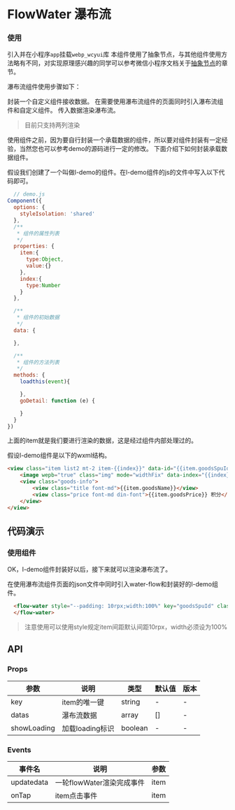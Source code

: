 # FlowWater 瀑布流

### 使用

引入并在小程序`app`挂载`webp_wcyui`库
本组件使用了抽象节点，与其他组件使用方法略有不同，对实现原理感兴趣的同学可以参考微信小程序文档关于[抽象节点](https://developers.weixin.qq.com/miniprogram/dev/framework/custom-component/generics.html)的章节。

瀑布流组件使用步骤如下：

封装一个自定义组件接收数据。
在需要使用瀑布流组件的页面同时引入瀑布流组件和自定义组件。
传入数据渲染瀑布流。
> 目前只支持两列渲染

使用组件之前，因为要自行封装一个承载数据的组件，所以要对组件封装有一定经验，当然您也可以参考demo的源码进行一定的修改。
下面介绍下如何封装承载数据组件。

假设我们创建了一个叫做l-demo的组件。在l-demo组件的js的文件中写入以下代码即可。
```js
  // demo.js
Component({
  options: {
    styleIsolation: 'shared'
  },
  /**
   * 组件的属性列表
   */
  properties: {
    item:{
      type:Object,
      value:{}
    },
    index:{
      type:Number
    }
  },

  /**
   * 组件的初始数据
   */
  data: {

  },

  /**
   * 组件的方法列表
   */
  methods: {
    loadthis(event){

    },
    goDetail: function (e) {

    }
  }
})
```
上面的item就是我们要进行渲染的数据，这是经过组件内部处理过的。

假设l-demo组件是以下的wxml结构。
```html
<view class="item list2 mt-2 item-{{index}}" data-id="{{item.goodsSpuId}}" data-item="{{item.goodsSpuId}}" bind:tap="goDetail">
    <image wepb="true" class="img" mode="widthFix" data-index="{{index}}" binderror="loadthis" bindload="loadthis" src="{{item.goodsImg}}"></image>
    <view class="goods-info">
        <view class="title font-md">{{item.goodsName}}</view>
        <view class="price font-md din-font">{{item.goodsPrice}} 积分</view>
    </view>
</view>
```

## 代码演示

### 使用组件
OK，l-demo组件封装好以后，接下来就可以渲染瀑布流了。

在使用瀑布流组件页面的json文件中同时引入water-flow和封装好的l-demo组件。
```html
  <flow-water style="--padding: 10rpx;width:100%" key="goodsSpuId" class="goods-compont" datas="{{goods}}" showLoading="{{goodsLoading}}" generic:itemcus="l-demo">
  </flow-water>
```
> 注意使用可以使用style规定item间距默认间距10rpx，width必须设为100%
## API

### Props

| 参数 | 说明 | 类型 | 默认值 | 版本 |
| --- | --- | --- | --- | --- |
| key |item的唯一键| string | - | - |
| datas |瀑布流数据| array | [] | - |
| showLoading |加载loading标识| boolean | - | - |

### Events

| 事件名 | 说明 | 参数 |
| --- | --- | --- |
| updatedata |一轮flowWater渲染完成事件| item |
| onTap |item点击事件| item |



